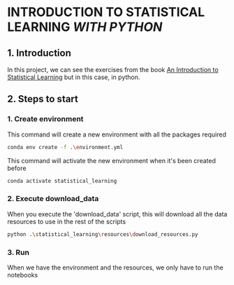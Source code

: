 # INTRODUCTION TO STATISTICAL LEARNING ***WITH PYTHON***

## 1. Introduction

In this project, we can see the exercises from the book [An Introduction to Statistical Learning](https://www.statlearning.com) but in this case, in python.

## 2. Steps to start

### 1. Create environment

This command will create a new environment with all the packages required

```bash
conda env create -f .\environment.yml
```

This command will activate the new environment when it's been created before

```bash
conda activate statistical_learning
```

### 2. Execute download_data

When you execute the 'download_data' script, this will download all the data resources to use in the rest of the scripts

```bash
python .\statistical_learning\resources\download_resources.py
```

### 3. Run

When we have the environment and the resources, we only have to run the notebooks

